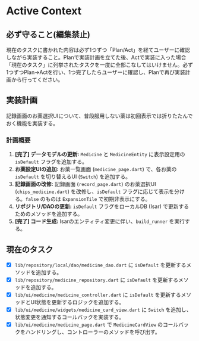 # Active Context

## 必ず守ること(編集禁止)
現在のタスクに書かれた内容は必ず1つずつ「Plan/Act」を経てユーザーに確認しながら実装すること。Planで実装計画を立てた後、Actで実装に入った場合「現在のタスク」に列挙されたタスクを一度に全部こなしてはいけません。必ず1つずつPlan→Actを行い、1つ完了したらユーザーに確認し、Planで再び実装計画から行ってください。

## 実装計画
記録画面のお薬選択UIについて、普段服用しない薬は初回表示では折りたたんでおく機能を実装する。

### 計画概要
1.  **[完了] データモデルの更新:** `Medicine` と `MedicineEntity` に表示設定用の `isDefault` フラグを追加する。
2.  **お薬設定UIの追加:** お薬一覧画面 (`medicine_page.dart`) で、各お薬の `isDefault` を切り替えるUI (`Switch`) を追加する。
3.  **記録画面の改修:** 記録画面 (`record_page.dart`) のお薬選択UI (`chips_medicine.dart`) を改修し、`isDefault` フラグに応じて表示を分ける。`false` のものは `ExpansionTile` で初期非表示にする。
4.  **リポジトリ/DAOの更新:** `isDefault` フラグをローカルDB (Isar) で更新するためのメソッドを追加する。
5.  **[完了] コード生成:** Isarのエンティティ変更に伴い、`build_runner` を実行する。

## 現在のタスク
- [x] `lib/repository/local/dao/medicine_dao.dart` に `isDefault` を更新するメソッドを追加する。
- [x] `lib/repository/medicine_repository.dart` に `isDefault` を更新するメソッドを追加する。
- [x] `lib/ui/medicine/medicine_controller.dart` に `isDefault` を更新するメソッドとUI状態を更新するロジックを追加する。
- [x] `lib/ui/medicine/widgets/medicine_card_view.dart` に `Switch` を追加し、状態変更を通知するコールバックを実装する。
- [x] `lib/ui/medicine/medicine_page.dart` で `MedicineCardView` のコールバックをハンドリングし、コントローラーのメソッドを呼び出す。
